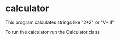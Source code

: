 # calculator
This program calculates strings like "2+2" or "V*III"

To run the calculator run the Calculator.class
